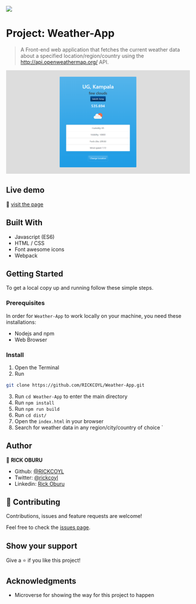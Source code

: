 ![](https://img.shields.io/badge/Microverse-blueviolet)

# Project: Weather-App

> A Front-end web application that fetches the current weather data about a specified location/region/country using the http://api.openweathermap.org/ API.

![screenshot](./src/images/Screenshot.png)

## Live demo

🔗 [visit the page](https://wonderful-fermat-2733a4.netlify.app/)

## Built With

- Javascript (ES6)
- HTML / CSS
- Font awesome icons
- Webpack

## Getting Started

To get a local copy up and running follow these simple steps.

### Prerequisites

In order for ```Weather-App``` to work locally on your machine, you need these installations:
- Nodejs and npm
- Web Browser

### Install

1) Open the Terminal
2) Run

```sh
git clone https://github.com/RICKCOYL/Weather-App.git
```

3) Run ```cd Weather-App``` to enter the main directory
4) Run ```npm install```
5) Run ```npm run build```
6) Run ```cd dist/```
8) Open the ```index.html``` in your browser
9) Search for weather data in any region/city/country of choice
`

## Author

👤 **RICK OBURU**

- Github: [@RICKCOYL](https://github.com/RICKCOYL)
- Twitter: [@rickcoyl](https://twitter.com/rickcoyl)
- Linkedin: [Rick Oburu](https://www.linkedin.com/in/rick-oburu/)


## 🤝 Contributing

Contributions, issues and feature requests are welcome!

Feel free to check the [issues page](issues/).

## Show your support

Give a ⭐️ if you like this project!

## Acknowledgments

- Microverse for showing the way for this project to happen